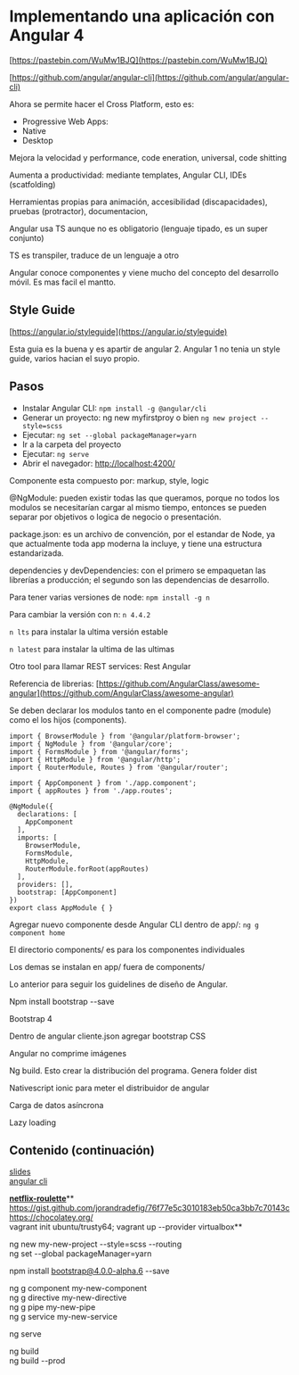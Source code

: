 # Implementando una aplicación con Angular 4

[https://pastebin.com/WuMw1BJQ](https://pastebin.com/WuMw1BJQ)

[https://github.com/angular/angular-cli](https://github.com/angular/angular-cli)

Ahora se permite hacer el Cross Platform, esto es:

* Progressive Web Apps:
* Native
* Desktop

Mejora la velocidad y performance, code eneration, universal, code shitting

Aumenta a productividad: mediante templates, Angular CLI, IDEs \(scatfolding\)

Herramientas propias para animación, accesibilidad \(discapacidades\), pruebas \(protractor\), documentacion,

Angular usa TS aunque no es obligatorio \(lenguaje tipado, es un super conjunto\)

TS es transpiler, traduce de un lenguaje a otro

Angular conoce componentes y viene mucho del concepto del desarrollo móvil. Es mas facil el mantto.

## Style  Guide

[https://angular.io/styleguide](https://angular.io/styleguide)

Esta guia es la buena y es apartir de angular 2. Angular 1 no tenia un style guide, varios hacian el suyo propio.

## Pasos

* Instalar Angular CLI: `npm install -g @angular/cli`
* Generar un proyecto: ng new myfirstproy o bien `ng new project --style=scss`
* Ejecutar: `ng set --global packageManager=yarn`
* Ir a la carpeta del proyecto
* Ejecutar: `ng serve`
* Abrir el navegador:  [http://localhost:4200/](http://localhost:4200/)

Componente esta compuesto por: markup, style, logic

@NgModule: pueden existir  todas las que queramos, porque no todos los modulos se necesitarían cargar al mismo tiempo, entonces se pueden separar por objetivos o logica de negocio o presentación.

package.json: es un archivo de convención, por el estandar de Node, ya que actualmente toda app moderna la incluye, y tiene una estructura estandarizada.

dependencies y devDependencies: con el primero se empaquetan las librerías a producción; el segundo son las dependencias de desarrollo.

Para tener varias versiones de node: `npm install -g n`

Para cambiar la versión con n: `n 4.4.2`

`n lts`   para instalar la ultima versión estable

`n latest`  para instalar la ultima de las ultimas

Otro tool para llamar REST services: Rest Angular

Referencia de librerias: [https://github.com/AngularClass/awesome-angular](https://github.com/AngularClass/awesome-angular)

Se deben declarar los modulos tanto en el componente padre \(module\) como el los hijos \(components\).

```
import { BrowserModule } from '@angular/platform-browser';
import { NgModule } from '@angular/core';
import { FormsModule } from '@angular/forms';
import { HttpModule } from '@angular/http';
import { RouterModule, Routes } from '@angular/router';

import { AppComponent } from './app.component';
import { appRoutes } from './app.routes';

@NgModule({
  declarations: [
    AppComponent
  ],
  imports: [
    BrowserModule,
    FormsModule,
    HttpModule,
    RouterModule.forRoot(appRoutes)
  ],
  providers: [],
  bootstrap: [AppComponent]
})
export class AppModule { }
```

Agregar nuevo componente desde Angular CLI dentro de app/: `ng g component home`

El directorio components/ es para los componentes individuales

Los demas se instalan en app/ fuera de components/

Lo anterior para seguir los guidelines de diseño de Angular.

Npm install bootstrap --save

Bootstrap 4

Dentro de angular cliente.json agregar bootstrap CSS

Angular no comprime imágenes

Ng build.   Esto crear la distribución del programa. Genera folder dist

Nativescript ionic para meter el distribuidor de angular

Carga de datos asíncrona

Lazy loading



## Contenido \(continuación\)

[slides](http://slides.com/jorandradefig/deck-85878a8a-ad37-41b1-b0d4-91b36233f353-2)  
[angular cli](https://github.com/angular/angular-cli)

  
[**netflix-roulette**](http://netflixroulette.net/api/)**  
https://gist.github.com/jorandradefig/76f77e5c3010183eb50ca3bb7c70143c  
https://chocolatey.org/  
vagrant init ubuntu/trusty64; vagrant up --provider virtualbox**

ng new my-new-project --style=scss --routing  
ng set --global packageManager=yarn

npm install bootstrap@4.0.0-alpha.6 --save

ng g component my-new-component  
ng g directive my-new-directive  
ng g pipe my-new-pipe  
ng g service my-new-service

ng serve

ng build  
ng build --prod

